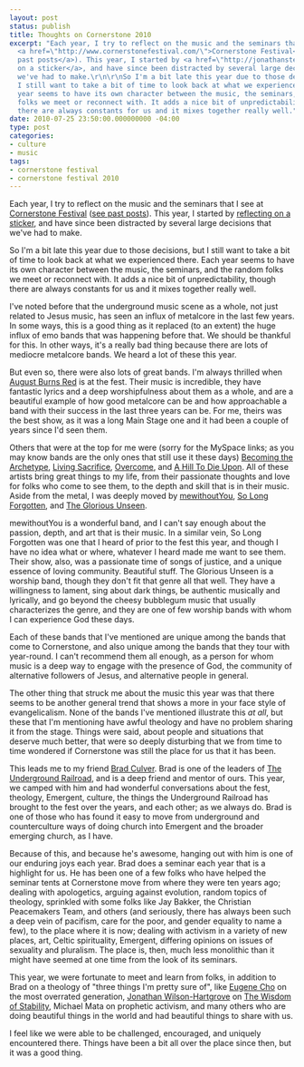 ```yaml
---
layout: post
status: publish
title: Thoughts on Cornerstone 2010
excerpt: "Each year, I try to reflect on the music and the seminars that I see at
  <a href=\"http://www.cornerstonefestival.com/\">Cornerstone Festival</a> (<a href=\"http://jonathanstegall.com/tag/cornerstone-festival/\">see
  past posts</a>). This year, I started by <a href=\"http://jonathanstegall.com/2010/07/08/on-a-sticker-liberal-logic-terrorists-have-rights-christians-dont/\">reflecting
  on a sticker</a>, and have since been distracted by several large decisions that
  we've had to make.\r\n\r\nSo I'm a bit late this year due to those decisions, but
  I still want to take a bit of time to look back at what we experienced there. Each
  year seems to have its own character between the music, the seminars, and the random
  folks we meet or reconnect with. It adds a nice bit of unpredictability, though
  there are always constants for us and it mixes together really well."
date: 2010-07-25 23:50:00.000000000 -04:00
type: post
categories:
- culture
- music
tags:
- cornerstone festival
- cornerstone festival 2010
---
```

Each year, I try to reflect on the music and the seminars that I see at <a href="http://www.cornerstonefestival.com/">Cornerstone Festival</a> (<a href="http://jonathanstegall.com/tag/cornerstone-festival/">see past posts</a>). This year, I started by <a href="http://jonathanstegall.com/2010/07/08/on-a-sticker-liberal-logic-terrorists-have-rights-christians-dont/">reflecting on a sticker</a>, and have since been distracted by several large decisions that we've had to make.

So I'm a bit late this year due to those decisions, but I still want to take a bit of time to look back at what we experienced there. Each year seems to have its own character between the music, the seminars, and the random folks we meet or reconnect with. It adds a nice bit of unpredictability, though there are always constants for us and it mixes together really well.

I've noted before that the underground music scene as a whole, not just related to Jesus music, has seen an influx of metalcore in the last few years. In some ways, this is a good thing as it replaced (to an extent) the huge influx of emo bands that was happening before that. We should be thankful for this. In other ways, it's a really bad thing because there are lots of mediocre metalcore bands. We heard a lot of these this year.

But even so, there were also lots of great bands. I'm always thrilled when <a href="http://www.facebook.com/augustburnsred">August Burns Red</a> is at the fest. Their music is incredible, they have fantastic lyrics and a deep worshipfulness about them as a whole, and are a beautiful example of how good metalcore can be and how approachable a band with their success in the last three years can be. For me, theirs was the best show, as it was a long Main Stage one and it had been a couple of years since I'd seen them.

Others that were at the top for me were (sorry for the MySpace links; as you may know bands are the only ones that still use it these days) <a href="http://www.myspace.com/becomingthearchetype">Becoming the Archetype</a>, <a href="http://www.livingsacrifice.com/">Living Sacrifice</a>, <a href="http://www.myspace.com/overcome">Overcome</a>, and <a href="http://www.myspace.com/ahilltodieuponband">A Hill To Die Upon</a>. All of these artists bring great things to my life, from their passionate thoughts and love for folks who come to see them, to the depth and skill that is in their music. Aside from the metal, I was deeply moved by <a href="http://www.mewithoutyou.com/">mewithoutYou</a>, <a href="http://www.facebook.com/pages/so-long-forgotten/13926417589">So Long Forgotten</a>, and <a href="http://www.myspace.com/thegloriousunseen">The Glorious Unseen</a>.

mewithoutYou is a wonderful band, and I can't say enough about the passion, depth, and art that is their music. In a similar vein, So Long Forgotten was one that I heard of prior to the fest this year, and though I have no idea what or where, whatever I heard made me want to see them. Their show, also, was a passionate time of songs of justice, and a unique essence of loving community. Beautiful stuff. The Glorious Unseen is a worship band, though they don't fit that genre all that well. They have a willingness to lament, sing about dark things, be authentic musically and lyrically, and go beyond the cheesy bubblegum music that usually characterizes the genre, and they are one of few worship bands with whom I can experience God these days.

Each of these bands that I've mentioned are unique among the bands that come to Cornerstone, and also unique among the bands that they tour with year-round. I can't recommend them all enough, as a person for whom music is a deep way to engage with the presence of God, the community of alternative followers of Jesus, and alternative people in general.

The other thing that struck me about the music this year was that there seems to be another general trend that shows a more in your face style of evangelicalism. None of the bands I've mentioned illustrate this <em>at all</em>, but these that I'm mentioning have awful theology and have no problem sharing it from the stage. Things were said, about people and situations that deserve much better, that were so deeply disturbing that we from time to time wondered if Cornerstone was still the place for us that it has been.

This leads me to my friend <a href="http://livingwaterfromanancientwell.blogspot.com/">Brad Culver</a>. Brad is one of the leaders of <a href="http://www.theundergroundrailroad.org/">The Underground Railroad</a>, and is a deep friend and mentor of ours. This year, we camped with him and had wonderful conversations about the fest, theology, Emergent, culture, the things the Underground Railroad has brought to the fest over the years, and each other; as we always do. Brad is one of those who has found it easy to move from underground and counterculture ways of doing church into Emergent and the broader emerging church, as I have.

Because of this, and because he's awesome, hanging out with him is one of our enduring joys each year. Brad does a seminar each year that is a highlight for us. He has been one of a few folks who have helped the seminar tents at Cornerstone move from where they were ten years ago; dealing with apologetics, arguing against evolution, random topics of theology, sprinkled with some folks like Jay Bakker, the Christian Peacemakers Team, and others (and seriously, there has always been such a deep vein of pacifism, care for the poor, and gender equality to name a few), to the place where it is now; dealing with activism in a variety of new places, art, Celtic spirituality, Emergent, differing opinions on issues of sexuality and pluralism. The place is, then, much less monolithic than it might have seemed at one time from the look of its seminars.

This year, we were fortunate to meet and learn from folks, in addition to Brad on a theology of "three things I'm pretty sure of", like <a href="http://eugenecho.wordpress.com/">Eugene Cho</a> on the most overrated generation, <a href="http://jonathanwilsonhartgrove.com/">Jonathan Wilson-Hartgrove</a> on <a href="http://www.amazon.com/gp/product/1557256233?ie=UTF8&amp;tag=jonathanstega-20&amp;linkCode=as2&amp;camp=1789&amp;creative=390957&amp;creativeASIN=1557256233">The Wisdom of Stability</a>, Michael Mata on prophetic activism, and many others who are doing beautiful things in the world and had beautiful things to share with us.

I feel like we were able to be challenged, encouraged, and uniquely encountered there. Things have been a bit all over the place since then, but it was a good thing.
